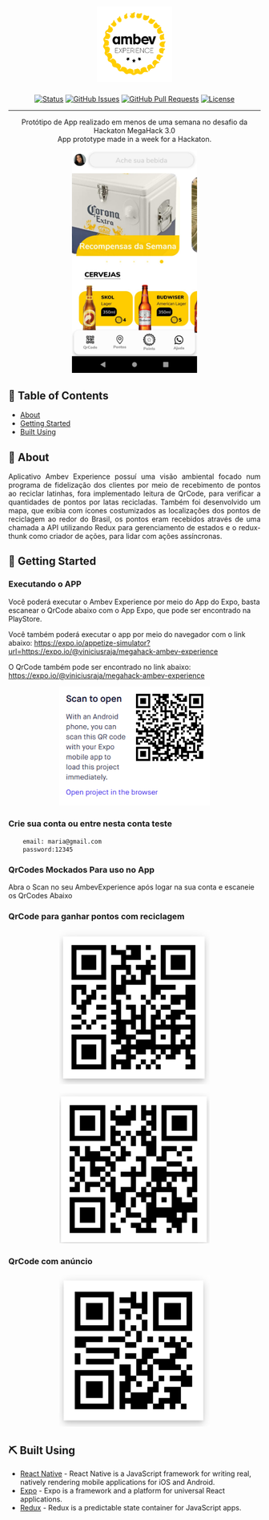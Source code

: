 <p align="center">
  <a href="" rel="noopener">
 <img width=150 height=150 src="./src/assets/images/icon.png" alt="Project logo"></a>
</p>

<h3 align="center"></h3>

<div align="center">

[![Status](https://img.shields.io/badge/status-active-success.svg)]()
[![GitHub Issues](https://img.shields.io/github/issues/viniciusraja/MegahackAmbev.svg)](https://github.com/viniciusraja/MegahackAmbev/issues)
[![GitHub Pull Requests](https://img.shields.io/github/issues-pr/viniciusraja/MegahackAmbev.svg)](https://github.com/viniciusraja/MegahackAmbev/pulls)
[![License](https://img.shields.io/badge/license-MIT-blue.svg)](/LICENSE)

</div>

---

<p align="center"> Protótipo de App realizado em menos de uma semana no desafio da Hackaton MegaHack 3.0
    <br> 
    App prototype made in a week for a Hackaton.
</p>

<p align="center">
  <a href="" rel="noopener">
 <img width=250px src="readme/appScreen.jpeg" alt="Tela Inicial do App"></a>
</p>

## 📝 Table of Contents

- [About](#about)
- [Getting Started](#getting_started)
- [Built Using](#built_using)


## 🧐 About <a name = "about"></a>

<p align="justify">
Aplicativo Ambev Experience possuí uma visão ambiental focado num programa de fidelização dos clientes por meio de recebimento de pontos ao reciclar latinhas, fora implementado leitura de QrCode, para verificar a quantidades de pontos por latas recicladas. Também foi desenvolvido um mapa, que exibia com ícones costumizados as localizações dos pontos de reciclagem ao redor do Brasil, os pontos eram recebidos através de uma chamada a API utilizando Redux para gerenciamento de estados e o redux-thunk como criador de ações, para lidar com ações assíncronas.
</p>

## 🏁 Getting Started <a name = "getting_started"></a>


### Executando o APP

Você poderá executar o Ambev Experience por meio do App do Expo, basta escanear o QrCode abaixo com o App Expo, que pode ser encontrado na PlayStore.

Você também poderá executar o app por meio do navegador com o link abaixo:
https://expo.io/appetize-simulator?url=https://expo.io/@viniciusraja/megahack-ambev-experience


O QrCode também pode ser encontrado no link abaixo:
https://expo.io/@viniciusraja/megahack-ambev-experience

<p align="center">
  <a href="" rel="noopener">
 <img width=300px src="https://raw.githubusercontent.com/viniciusraja/MegahackAmbev/master/readme/expoQrcode.PNG" alt="QrCode para executar app"></a>
</p>


### Crie sua conta ou entre nesta conta teste
``` 
    email: maria@gmail.com
    password:12345
```    
### QrCodes Mockados Para uso no App
Abra o Scan no seu AmbevExperience após logar na sua conta e escaneie os QrCodes Abaixo

### QrCode para ganhar pontos com reciclagem
<p align="center" >
  <a href="" rel="noopener" margin-right=10>
 <img width=300px src="https://raw.githubusercontent.com/viniciusraja/MegahackAmbev/master/readme/QrcodeReciclagem.PNG" alt="Qrcode para uso do usuário">
 </a>

</p>
<p align="center" >
  <a href="" rel="noopener">
 <img width=300px src="https://raw.githubusercontent.com/viniciusraja/MegahackAmbev/master/readme/QrcodeReciclagem2.PNG" alt="Qrcode para uso do usuário">
 </a>
</p>



### QrCode com anúncio
<p align="center" >
  <a href="" rel="noopener" margin-right=10>
 <img width=300px src="https://raw.githubusercontent.com/viniciusraja/MegahackAmbev/master/readme/qrCodeAnuncios.PNG" alt="Qrcode para uso do usuário">
 </a>


## ⛏️ Built Using <a name = "built_using"></a>

- [React Native](https://reactnative.dev/) - React Native is a JavaScript framework for writing real, natively rendering mobile applications for iOS and Android.
- [Expo](https://docs.expo.io/) - Expo is a framework and a platform for universal React applications.
- [Redux](https://redux.js.org/) - Redux is a predictable state container for JavaScript apps.




